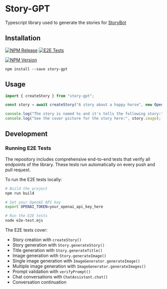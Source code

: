 # Story-GPT

Typescript library used to generate the stories for [StoryBot](https://storybot.dev)

## Installation

[![NPM Release](https://github.com/CodingBull-dev/story-gpt/actions/workflows/npm-publish.yml/badge.svg)](https://github.com/CodingBull-dev/story-gpt/actions/workflows/npm-publish.yml)
[![E2E Tests](https://github.com/CodingBull-dev/story-gpt/actions/workflows/e2e-tests.yml/badge.svg)](https://github.com/CodingBull-dev/story-gpt/actions/workflows/e2e-tests.yml)

[![NPM Version](https://img.shields.io/npm/v/story-gpt)](https://npmjs.com/story-gpt)

`npm install --save story-gpt`

## Usage

```typescript
import { createStory } from "story-gpt";

const story = await createStory("A story about a happy horse", new OpenAI({apiKey: ">my api key<"}));

console.log("The story is named %s and it's tells the following story:", story.title, story.content);
console.log("See the cover picture for the story here:", story.image);
```

## Development

### Running E2E Tests

The repository includes comprehensive end-to-end tests that verify all endpoints of the library. These tests run automatically on every push and pull request.

To run the E2E tests locally:

```bash
# Build the project
npm run build

# Set your OpenAI API key
export OPENAI_TOKEN=your_openai_api_key_here

# Run the E2E tests
node e2e-test.mjs
```

The E2E tests cover:
- Story creation with `createStory()`
- Story generation with `Story.generateStory()`
- Title generation with `Story.generateTitle()`
- Image generation with `Story.generateImage()`
- Single image generation with `ImageGenerator.generateImage()`
- Multiple image generation with `ImageGenerator.generateImages()`
- Prompt validation with `verifyPrompt()`
- Chat conversations with `ChatAssistant.chat()`
- Conversation continuation
